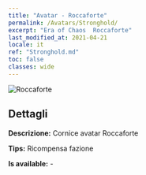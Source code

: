 ```yaml
---
title: "Avatar - Roccaforte"
permalink: /Avatars/Stronghold/
excerpt: "Era of Chaos  Roccaforte"
last_modified_at: 2021-04-21
locale: it
ref: "Stronghold.md"
toc: false
classes: wide
---
```

 ![Roccaforte](/images/a/avatarFrame_4.png)

## Dettagli

 **Descrizione:** Cornice avatar Roccaforte 

 **Tips:** Ricompensa fazione 

 **Is available:**  - 

